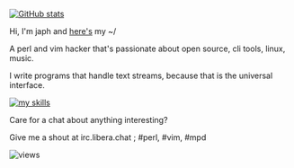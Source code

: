 [![GitHub stats](https://github-readme-stats.vercel.app/api?username=trapd00r&count_private=true&show_icons=true&theme=dark&hide_title=1&include_all_commits=1)](https://github.com/trapd00r/github-readme-stats)

Hi, I'm japh and <a href="https://japh.se">here's</a> my ~/

A perl and vim hacker that's passionate about open source, cli tools, linux, music.

I write programs that handle text streams, because that is the universal interface.


[![my skills](https://skillicons.dev/icons?i=perl,linux,vim,mysql,regex,bash,git,github,gitlab,js,html,css&perline=6)](https://japh.se)
 

Care for a chat about anything interesting?

Give me a shout at irc.libera.chat ; #perl, #vim, #mpd

![views](https://komarev.com/ghpvc/?username=trapd00r&label=views)
